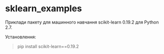 # sklearn_examples

Приклади пакету для машинного навчання scikit-learn 0.19.2 для Python 2.7.

Установлення:
>pip install scikit-learn==0.19.2
